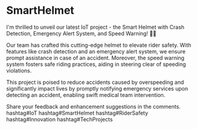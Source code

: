 # SmartHelmet
I'm thrilled to unveil our latest IoT project - the Smart Helmet with Crash Detection, Emergency Alert System, and Speed Warning! 🚴‍♂️

Our team has crafted this cutting-edge helmet to elevate rider safety. With features like crash detection and an emergency alert system, we ensure prompt assistance in case of an accident. Moreover, the speed warning system fosters safe riding practices, aiding in steering clear of speeding violations.

This project is poised to reduce accidents caused by overspeeding and significantly impact lives by promptly notifying emergency services upon detecting an accident, enabling swift medical team intervention.

Share your feedback and enhancement suggestions in the comments. hashtag#IoT hashtag#SmartHelmet hashtag#RiderSafety hashtag#Innovation hashtag#TechProjects 
